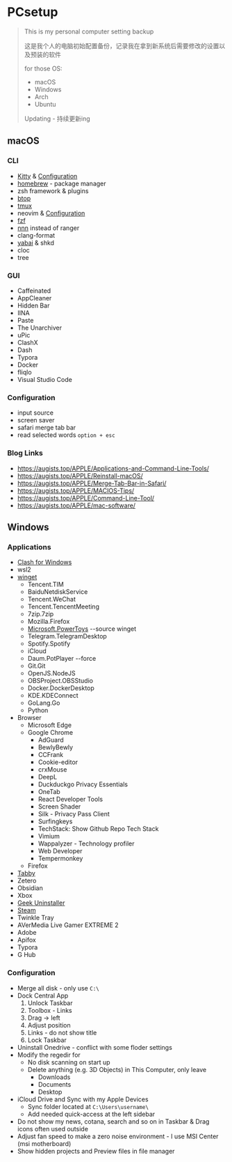 # PCsetup

> This is my personal computer setting backup
>
> 这是我个人的电脑初始配置备份，记录我在拿到新系统后需要修改的设置以及预装的软件
>
> for those OS:
>   * macOS
>   * Windows
>   * Arch
>   * Ubuntu
>
> Updating - 持续更新ing

## macOS

### CLI

* [Kitty](https://sw.kovidgoyal.net/kitty/) & [Configuration](https://github.com/Augists/dotfiles/tree/master/.config/kitty)
* [homebrew](https://brew.sh/) - package manager
* zsh framework & plugins
* [btop](https://github.com/aristocratos/btop)
* [tmux](https://github.com/tmux/tmux)
* neovim & [Configuration](https://github.com/DUT-Unix-Like-Group/VapourNvim)
* [fzf](https://github.com/junegunn/fzf)
* [nnn](https://github.com/jarun/nnn) instead of ranger
* clang-format
* [yabai](https://github.com/koekeishiya/yabai) & shkd
* cloc
* tree

### GUI

* Caffeinated
* AppCleaner
* Hidden Bar
* IINA
* Paste
* The Unarchiver
* uPic
* ClashX
* Dash
* Typora
* Docker
* fliqlo
* Visual Studio Code

### Configuration

* input source
* screen saver
* safari merge tab bar
* read selected words `option + esc`


### Blog Links

* https://augists.top/APPLE/Applications-and-Command-Line-Tools/
* https://augists.top/APPLE/Reinstall-macOS/
* https://augists.top/APPLE/Merge-Tab-Bar-in-Safari/
* https://augists.top/APPLE/MACIOS-Tips/
* https://augists.top/APPLE/Command-Line-Tool/
* https://augists.top/APPLE/mac-software/

## Windows

### Applications

* [Clash for Windows](https://github.com/Fndroid/clash_for_windows_pkg)
* wsl2
* [winget](https://github.com/microsoft/winget-cli)
    * Tencent.TIM
    * BaiduNetdiskService
    * Tencent.WeChat
    * Tencent.TencentMeeting
    * 7zip.7zip
    * Mozilla.Firefox
    * [Microsoft.PowerToys](https://github.com/microsoft/PowerToys) --source winget
    * Telegram.TelegramDesktop
    * Spotify.Spotify
    * iCloud
    * Daum.PotPlayer --force
    * Git.Git
    * OpenJS.NodeJS
    * OBSProject.OBSStudio
    * Docker.DockerDesktop
    * KDE.KDEConnect
    * GoLang.Go
    * Python
* Browser
    * Microsoft Edge
    * Google Chrome
         * AdGuard
         * BewlyBewly
         * CCFrank
         * Cookie-editor
         * crxMouse
         * DeepL
         * Duckduckgo Privacy Essentials
         * OneTab
         * React Developer Tools
         * Screen Shader
         * Silk - Privacy Pass Client
         * Surfingkeys
         * TechStack: Show Github Repo Tech Stack
         * Vimium
         * Wappalyzer - Technology profiler
         * Web Developer
         * Tempermonkey
    * Firefox
* [Tabby](https://tabby.sh/)
* Zetero
* Obsidian
* Xbox
* [Geek Uninstaller](https://geekuninstaller.com/)
* [Steam](https://store.steampowered.com/)
* Twinkle Tray
* AVerMedia Live Gamer EXTREME 2
* Adobe
* Apifox
* Typora
* G Hub

### Configuration

* Merge all disk - only use `C:\`
* Dock Central App
    1. Unlock Taskbar
    2. Toolbox - Links
    3. Drag -> left
    4. Adjust position
    5. Links - do not show title
    6. Lock Taskbar
* Uninstall Onedrive - conflict with some floder settings
* Modify the regedir for
    * No disk scanning on start up
    * Delete anything (e.g. 3D Objects) in This Computer, only leave
        * Downloads
        * Documents
        * Desktop
* iCloud Drive and Sync with my Apple Devices
    * Sync folder located at `C:\Users\username\`
    * Add needed quick-access at the left sidebar
* Do not show my news, cotana, search and so on in Taskbar & Drag icons often used outside
* Adjust fan speed to make a zero noise environment - I use MSI Center (msi motherboard)
* Show hidden projects and Preview files in file manager
